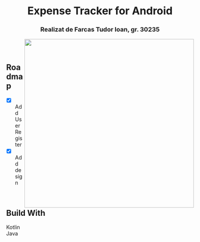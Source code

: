 <h1 align="center">Expense Tracker for Android</h1>
<h3 align="center">Realizat de Farcas Tudor Ioan, gr. 30235</h3>
<img align="right" width="455" src="https://www.icegif.com/wp-content/uploads/money-icegif-28.gif">
<br>
<br>







<!-- ROADMAP -->
## Roadmap

- [x] Add User Register
- [x] Add design

<br>

## Build With

Kotlin
<br>
Java
